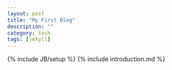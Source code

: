 ```yaml
---
layout: post
title: "My First Blog"
description: ""
category: tech
tags: [jekyll]
---
```

{% include JB/setup %}
{% include introduction.md %}